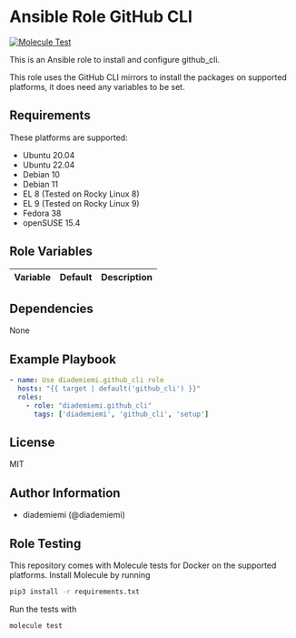 Ansible Role GitHub CLI
=========

[![Molecule Test](https://github.com/diademiemi/ansible_role_github_cli/actions/workflows/molecule.yml/badge.svg)](https://github.com/diademiemi/ansible_role_github_cli/actions/workflows/molecule.yml)

This is an Ansible role to install and configure github_cli.

This role uses the GitHub CLI mirrors to install the packages on supported platforms, it does need any variables to be set.

Requirements
------------
These platforms are supported:
- Ubuntu 20.04  
- Ubuntu 22.04  
- Debian 10  
- Debian 11  
- EL 8 (Tested on Rocky Linux 8)  
- EL 9 (Tested on Rocky Linux 9)  
- Fedora 38  
- openSUSE 15.4

<!--
- List hardware requirements here  
-->

Role Variables
--------------

Variable | Default | Description
--- | --- | ---
<!--
`variable` | `default` | Variable example
`long_variable` | See [defaults/main.yml](./defaults/main.yml) | Variable referring to defaults
`distro_specific_variable` | See [vars/debian.yml](./vars/debian.yml) | Variable referring to distro-specific variables
-->

Dependencies
------------
<!-- List dependencies on other roles or criteria -->
None

Example Playbook
----------------

```yaml
- name: Use diademiemi.github_cli role
  hosts: "{{ target | default('github_cli') }}"
  roles:
    - role: "diademiemi.github_cli"
      tags: ['diademiemi', 'github_cli', 'setup']

```

License
-------

MIT

Author Information
------------------

- diademiemi (@diademiemi)

Role Testing
------------

This repository comes with Molecule tests for Docker on the supported platforms.
Install Molecule by running

```bash
pip3 install -r requirements.txt
```

Run the tests with

```bash
molecule test
```
